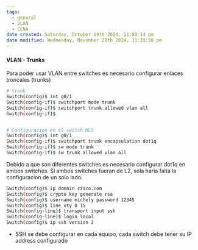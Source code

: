```yaml
---
tags:
  - general
  - VLAN
  - CCNA
date created: Saturday, October 19th 2024, 11:08:14 pm
date modified: Wednesday, November 20th 2024, 11:33:50 pm
---
```


#### VLAN  - Trunks

Para poder usar VLAN entre switches es necesario configurar enlaces troncales (trunks)
``` bash
# trunk
Switch(config)$ int g0/1
Switch(config-if)$ switchport mode trunk
Switch(config-if)$ switchport trunk allowed vlan all
Switch(config-if)$ 


# Configuracion en el switch MLS
Switch(config)$ int g0/1
Switch(config-if)$ switchport trunk encapsulation dot1q
Switch(config-if)$ sw mode trunk
Switch(config-if)$ sw trunk allowed vlan all

```

Debido a que son diferentes switches es necesario configurar dot1q en ambos switches. 
Si ambos switches fueran de L2, sola haria falta la configuracion de un solo lado.

``` bash
Switch(config)$ ip domain cisco.com
Switch(config)$ crypto key generate rsa
Switch(config)$ username michely password 12345
Switch(config)$ line vty 0 15 
Switch(config-line)$ transport input ssh
Switch(config-line)$ login local
Switch(config)$ ip ssh version 2
```

- SSH se debe configurar en cada equipo, cada switch debe tener su IP address configurado